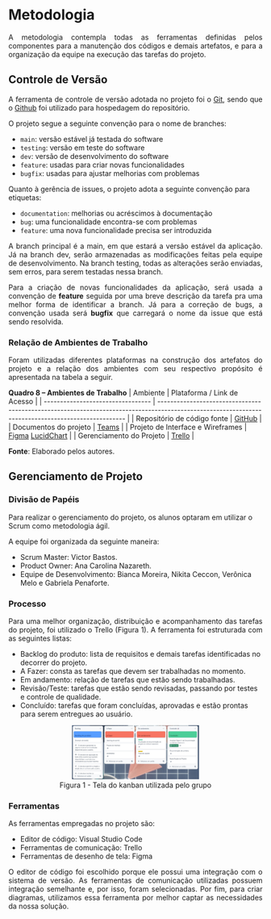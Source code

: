 
# Metodologia

<div align="justify"> A metodologia contempla todas as ferramentas definidas pelos componentes para a manutenção dos códigos e demais artefatos, e para a organização da equipe na execução das tarefas do projeto.
 </div>

## Controle de Versão

<div align="justify"> A ferramenta de controle de versão adotada no projeto foi o <a href="https://git-scm.com/">Git</a>, sendo que o <a href="https://github.com">Github</a> foi utilizado para hospedagem do repositório.
 </div>

O projeto segue a seguinte convenção para o nome de branches:

- `main`: versão estável já testada do software
- `testing`: versão em teste do software
- `dev`: versão de desenvolvimento do software
- `feature`: usadas para criar novas funcionalidades
- `bugfix`: usadas para ajustar melhorias com problemas

Quanto à gerência de issues, o projeto adota a seguinte convenção para etiquetas:

- `documentation`: melhorias ou acréscimos à documentação
- `bug`: uma funcionalidade encontra-se com problemas
- `feature`: uma nova funcionalidade precisa ser introduzida

<div align="justify"> 
<p>
A branch principal é a main, em que estará a versão estável da aplicação. Já na branch dev, serão armazenadas as modificações feitas
pela equipe de desenvolvimento. Na branch testing, todas as alterações serão enviadas, sem erros, para serem testadas nessa branch.
</p>
<p>
Para a criação de novas funcionalidades da aplicação, será usada a convenção de <b>feature</b> seguida por uma breve descrição da tarefa pra uma melhor forma de identificar a branch. Já para a correção de bugs, a 
convenção usada será <b>bugfix</b> que carregará o nome da issue que está sendo resolvida.
</p>
</div>

### Relação de Ambientes de Trabalho

<p align="justify">
Foram utilizadas diferentes plataformas na construção dos artefatos do projeto e a relação dos ambientes com seu respectivo propósito é apresentada na tabela a seguir.
</p>

**Quadro 8 – Ambientes de Trabalho** 
| Ambiente                          | Plataforma / Link de Acesso                                                                                                                        |
| --------------------------------- | -------------------------------------------------------------------------------------------------------------------------------------------------- |
| Repositório de código fonte       | [GitHub](https://github.com/ICEI-PUC-Minas-PMV-ADS/pmv-ads-2023-1-e1--proj-web-t8-hireme )                                                         |
| Documentos do projeto             | [Teams](https://sgapucminasbr.sharepoint.com/:f:/s/team_sga_2418_2023_1_4577108-18_30h-P1/EuAnwYzoDTBNjtwH_XfTICQBJ5vN3_JWSouygeVqHV2pwg?e=r5IGI4) |
| Projeto de Interface e Wireframes | [Figma](https://www.figma.com/file/26xgkuRFG2tFlLcm2I9TeY/HireMe?node-id=155-631&t=E3KIpwSAFUs5dzEn-0) [LucidChart](https://lucid.app/lucidspark/bd539522-a9a8-42de-b410-01f10499a499/edit?viewport_loc=10810%2C-2990%2C3148%2C1470%2C0_0&invitationId=inv_0a0816cd-1093-44bc-9cf9-0aa5ed1635a4) |
| Gerenciamento do Projeto          | [Trello](https://trello.com/b/3pwMb5b3/hireme) |

**Fonte**: Elaborado pelos autores. 
## Gerenciamento de Projeto

### Divisão de Papéis

Para realizar o gerenciamento do projeto, os alunos optaram em utilizar o Scrum como metodologia ágil.  

A equipe foi organizada da seguinte maneira: 

- Scrum Master: Victor Bastos. 
- Product Owner: Ana Carolina Nazareth. 
- Equipe de Desenvolvimento: Bianca Moreira, Nikita Ceccon, Verônica Melo e Gabriela Penaforte. 

### Processo

<p align="justify">Para uma melhor organização, distribuição e acompanhamento das tarefas do projeto, foi utilizado o Trello (Figura 1). A ferramenta foi estruturada com as seguintes listas:</p>

- Backlog do produto: lista de requisitos e demais tarefas identificadas no decorrer do projeto.  
- A Fazer: consta as tarefas que devem ser trabalhadas no momento.  
- Em andamento: relação de tarefas que estão sendo trabalhadas.  
- Revisão/Teste: tarefas que estão sendo revisadas, passando por testes e controle de qualidade.  
- Concluído: tarefas que foram concluídas, aprovadas e estão prontas para serem entregues ao usuário.  

<div align="center">
<img src="img/kanban-trello.png" width="50%"><br>
Figura 1 - Tela do kanban utilizada pelo grupo
  </div>

### Ferramentas

As ferramentas empregadas no projeto são:

- Editor de código: Visual Studio Code
- Ferramentas de comunicação: Trello
- Ferramentas de desenho de tela: Figma

<div align="justify"> O editor de código foi escolhido porque ele possui uma integração com o sistema de versão. As ferramentas de comunicação utilizadas possuem integração semelhante e, por isso, foram selecionadas. Por fim, para criar diagramas, utilizamos essa ferramenta por melhor captar as necessidades da nossa solução.
</div>
